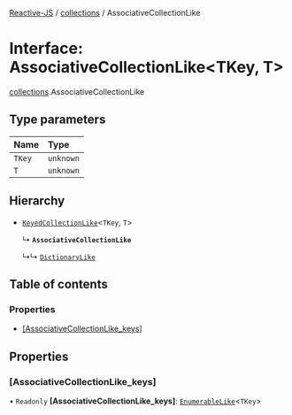 [Reactive-JS](../README.md) / [collections](../modules/collections.md) / AssociativeCollectionLike

# Interface: AssociativeCollectionLike<TKey, T\>

[collections](../modules/collections.md).AssociativeCollectionLike

## Type parameters

| Name | Type |
| :------ | :------ |
| `TKey` | `unknown` |
| `T` | `unknown` |

## Hierarchy

- [`KeyedCollectionLike`](collections.KeyedCollectionLike.md)<`TKey`, `T`\>

  ↳ **`AssociativeCollectionLike`**

  ↳↳ [`DictionaryLike`](collections.DictionaryLike.md)

## Table of contents

### Properties

- [[AssociativeCollectionLike\_keys]](collections.AssociativeCollectionLike.md#[associativecollectionlike_keys])

## Properties

### [AssociativeCollectionLike\_keys]

• `Readonly` **[AssociativeCollectionLike\_keys]**: [`EnumerableLike`](collections.EnumerableLike.md)<`TKey`\>
